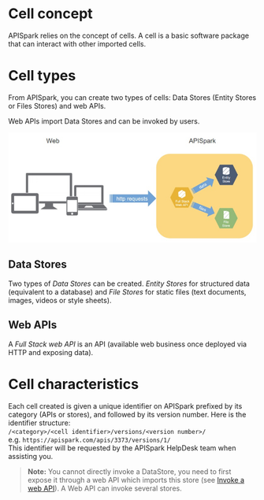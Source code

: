 # Cell concept
APISpark relies on the concept of cells. A cell is a basic software package that can interact with other imported cells.

# Cell types
From APISpark, you can create two types of cells: Data Stores (Entity Stores or Files Stores) and web APIs.

Web APIs import Data Stores and can be invoked by users.

![Cell concept](images/cell-concept.jpg "Cell concept")

## Data Stores  
Two types of *Data Stores* can be created. *Entity Stores* for structured data (equivalent to a database) and *File Stores* for static files (text documents, images, videos or style sheets).

## Web APIs  
A *Full Stack web API* is an API (available web business once deployed via HTTP and exposing data).

# Cell characteristics

Each cell created is given a unique identifier on APISpark prefixed by its category (APIs or stores), and followed by its version number. Here is the identifier structure:  
`/<category>/<cell identifier>/versions/<version number>/`  
e.g. `https://apispark.com/apis/3373/versions/1/`  
This identifier will be requested by the APISpark HelpDesk team when assisting you.

> **Note:** You cannot directly invoke a DataStore, you need to first expose it through a web API which imports this store (see [Invoke a web API](technical-resources/apispark/guide/publish/publish/invocation "Invoke a web API")). A Web API can invoke several stores.
